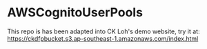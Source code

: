 # AWSCognitoUserPools

This repo is has been adapted into CK Loh's demo website, try it at: https://ckdfpbucket.s3.ap-southeast-1.amazonaws.com/index.html

